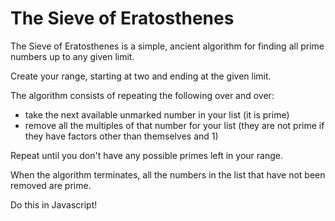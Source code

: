 # The Sieve of Eratosthenes

The Sieve of Eratosthenes is a simple, ancient algorithm for finding all prime numbers up to any given limit.

Create your range, starting at two and ending at the given limit.

The algorithm consists of repeating the following over and over:

- take the next available unmarked number in your list (it is prime)
- remove all the multiples of that number for your list (they are not prime if they have factors other than themselves and 1)

Repeat until you don't have any possible primes left in your range.

When the algorithm terminates, all the numbers in the list that have not been removed are prime.

Do this in Javascript!
